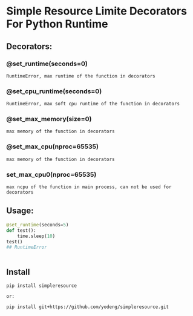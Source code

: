 # Simple Resource Limite Decorators For Python Runtime

## Decorators:

### @set_runtime(seconds=0)

```
RuntimeError, max runtime of the function in decorators
```



### @set_cpu_runtime(seconds=0)

```
RuntimeError, max soft cpu runtime of the function in decorators
```



### @set_max_memory(size=0)

```
max memory of the function in decorators
```



### @set_max_cpu(nproc=65535)

```
max memory of the function in decorators
```



### set_max_cpu0(nproc=65535)

```
max ncpu of the function in main process, can not be used for decorators
```

## Usage:

```python
@set_runtime(seconds=5)
def test():
	time.sleep(10)
test()
## RuntimeError
	
```

## Install

```
pip install simpleresource

or:

pip install git+https://github.com/yodeng/simpleresource.git
```



